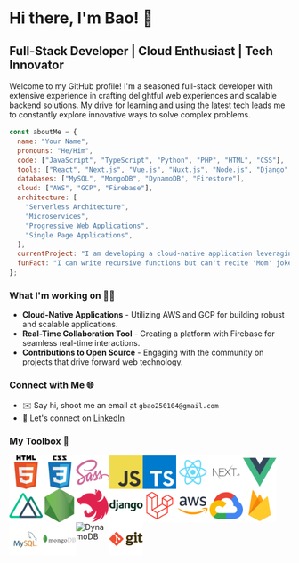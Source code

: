 
# Hi there, I'm Bao! 👋

## Full-Stack Developer | Cloud Enthusiast | Tech Innovator

Welcome to my GitHub profile! I'm a seasoned full-stack developer with extensive experience in crafting delightful web experiences and scalable backend solutions. 
My drive for learning and using the latest tech leads me to constantly explore innovative ways to solve complex problems.

```javascript
const aboutMe = {
  name: "Your Name",
  pronouns: "He/Him",
  code: ["JavaScript", "TypeScript", "Python", "PHP", "HTML", "CSS"],
  tools: ["React", "Next.js", "Vue.js", "Nuxt.js", "Node.js", "Django", "Laravel", "Git"],
  databases: ["MySQL", "MongoDB", "DynamoDB", "Firestore"],
  cloud: ["AWS", "GCP", "Firebase"],
  architecture: [
    "Serverless Architecture",
    "Microservices",
    "Progressive Web Applications",
    "Single Page Applications",
  ],
  currentProject: "I am developing a cloud-native application leveraging the power of serverless technologies.",
  funFact: "I can write recursive functions but can't recite 'Mom' jokes recursively."
};
```

### What I'm working on 👨‍💻

- **Cloud-Native Applications** - Utilizing AWS and GCP for building robust and scalable applications.
- **Real-Time Collaboration Tool** - Creating a platform with Firebase for seamless real-time interactions.
- **Contributions to Open Source** - Engaging with the community on projects that drive forward web technology.


### Connect with Me 🌐

- ✉️ Say hi, shoot me an email at `gbao250104@gmail.com`
- 👔 Let's connect on [LinkedIn](https://www.linkedin.com/in/gbao-dev/)

### My Toolbox 🧰

<img align="left" alt="HTML5" width="60px" src="https://raw.githubusercontent.com/github/explore/main/topics/html/html.png" />
<img align="left" alt="CSS3" width="60px" src="https://raw.githubusercontent.com/github/explore/main/topics/css/css.png" />
<img align="left" alt="Sass" width="60px" src="https://raw.githubusercontent.com/github/explore/main/topics/sass/sass.png" />
<img align="left" alt="JavaScript" width="60px" src="https://raw.githubusercontent.com/github/explore/main/topics/javascript/javascript.png" />
<img align="left" alt="TypeScript" width="60px" src="https://raw.githubusercontent.com/github/explore/main/topics/typescript/typescript.png" />
<img align="left" alt="React" width="60px" src="https://raw.githubusercontent.com/github/explore/main/topics/react/react.png" />
<img align="left" alt="Next.js" width="60px" src="https://raw.githubusercontent.com/github/explore/main/topics/nextjs/nextjs.png" />
<img align="left" alt="Vue.js" width="60px" src="https://raw.githubusercontent.com/github/explore/main/topics/vue/vue.png" />
<img align="left" alt="Nuxt.js" width="60px" src="https://raw.githubusercontent.com/github/explore/main/topics/nuxt/nuxt.png" />
<img align="left" alt="Node.js" width="60px" src="https://raw.githubusercontent.com/github/explore/main/topics/nodejs/nodejs.png" />
<img align="left" alt="Nest.js" width="60px" src="https://raw.githubusercontent.com/github/explore/main/topics/nestjs/nestjs.png" />
<img align="left" alt="Django" width="60px" src="https://raw.githubusercontent.com/github/explore/main/topics/django/django.png" />
<img align="left" alt="Laravel" width="60px" src="https://raw.githubusercontent.com/github/explore/main/topics/laravel/laravel.png" />
<img align="left" alt="AWS" width="60px" src="https://raw.githubusercontent.com/github/explore/main/topics/aws/aws.png" />
<img align="left" alt="GCP" width="60px" src="https://raw.githubusercontent.com/github/explore/main/topics/google-cloud/google-cloud.png" />
<img align="left" alt="Firebase" width="60px" src="https://raw.githubusercontent.com/github/explore/main/topics/firebase/firebase.png" />
<img align="left" alt="MySQL" width="60px" src="https://raw.githubusercontent.com/github/explore/main/topics/mysql/mysql.png" />
<img align="left" alt="MongoDB" width="60px" src="https://raw.githubusercontent.com/github/explore/main/topics/mongodb/mongodb.png" />
<img align="left" alt="DynamoDB" width="60px" src="https://cdn.iconscout.com/icon/free/png-256/amazon-dynamodb-1869449-1583149.png" />
<img align="left" alt="Git" width="60px" src="https://raw.githubusercontent.com/github/explore/main/topics/git/git.png" />
<br />
<br />
